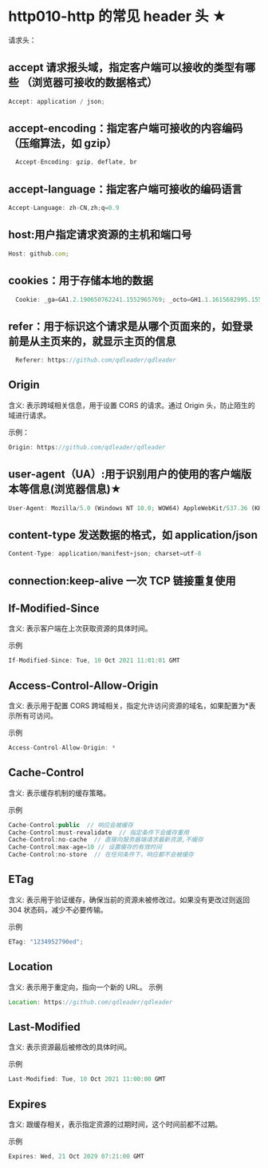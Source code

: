 # http010-http 的常见 header 头 ★

请求头：

## accept 请求报头域，指定客户端可以接收的类型有哪些 （浏览器可接收的数据格式）

```js
Accept: application / json;
```

## accept-encoding：指定客户端可接收的内容编码（压缩算法，如 gzip）

```js
  Accept-Encoding: gzip, deflate, br
```

## accept-language：指定客户端可接收的编码语言

```js
Accept-Language: zh-CN,zh;q=0.9
```

## host:用户指定请求资源的主机和端口号

```js
Host: github.com;
```

## cookies：用于存储本地的数据

```js
  Cookie: _ga=GA1.2.190650762241.1552965769; _octo=GH1.1.1615682995.1552965770; _device_id=a0dc424c4c83e5b30b7c60f0da2f122; experiment:homepage_signup_flow=eyJ2ZXJzaW9uIjoiMawSIsInJvbGxPdXRQbGFjZW1lbnQiOjUuMzc1OTMxMTMzODM2NDkyLCJzdWJncm91cCI6ImNvbnRyb2wiLCJjcmVhdGVkQXQiOiIyMDIwLTAzLTI2VDAyOjAwOjM5LjIxM1oiLCJ1cGRhdGVkQXQiOiIyMDIwLTAzLTI2VDAyOjAwOjM5LjIxM1oifQ==; user_session=2jzw0VGpePO54lxXRgqvVobiKbi0ol-YSEV8NfllaJyQ3bkF; __Host-user_session_same_siZwIy0BNFrm5Ra%2BQc1%2FY1P6gL5kjcsjn%2B%2BdO7DSqUsjuQlZ7jx4NuDR306Sg%3D%3D--VTJEcRvbJw6Lw7Al--VIhGCbS1CA6EifesiPerag%3D%3D
```

## refer：用于标识这个请求是从哪个页面来的，如登录前是从主页来的，就显示主页的信息

```js
  Referer: https://github.com/qdleader/qdleader
```

## Origin

含义: 表示跨域相关信息，用于设置 CORS 的请求。通过 Origin 头，防止陌生的域进行请求。

示例：

```js
Origin: https://github.com/qdleader/qdleader
```

## user-agent（UA）:用于识别用户的使用的客户端版本等信息(浏览器信息)★

```js
User-Agent: Mozilla/5.0 (Windows NT 10.0; WOW64) AppleWebKit/537.36 (KHTML, like Gecko) Chrome/87.0.4280.88 Safari/537.36
```

## content-type 发送数据的格式，如 application/json

```js
Content-Type: application/manifest+json; charset=utf-8
```

## connection:keep-alive 一次 TCP 链接重复使用

## If-Modified-Since

含义: 表示客户端在上次获取资源的具体时间。

示例

```js
If-Modified-Since: Tue, 10 Oct 2021 11:01:01 GMT
```

## Access-Control-Allow-Origin

含义: 表示用于配置 CORS 跨域相关，指定允许访问资源的域名，如果配置为\*表示所有可访问。

示例

```js
Access-Control-Allow-Origin: *
```

## Cache-Control

含义: 表示缓存机制的缓存策略。

示例

```js
Cache-Control:public  // 响应会被缓存
Cache-Control:must-revalidate  // 指定条件下会缓存重用
Cache-Control:no-cache  // 直接向服务器端请求最新资源,不缓存
Cache-Control:max-age=10 // 设置缓存的有效时间
Cache-Control:no-store  // 在任何条件下，响应都不会被缓存
```

## ETag

含义: 表示用于验证缓存，确保当前的资源未被修改过。如果没有更改过则返回 304 状态码，减少不必要传输。

示例

```js
ETag: "1234952790ed";
```

## Location

含义: 表示用于重定向，指向一个新的 URL。
示例

```js
Location: https://github.com/qdleader/qdleader
```

## Last-Modified

含义: 表示资源最后被修改的具体时间。

示例

```js
Last-Modified: Tue, 10 Oct 2021 11:00:00 GMT
```

## Expires

含义: 跟缓存相关，表示指定资源的过期时间，这个时间前都不过期。

示例

```js
Expires: Wed, 21 Oct 2029 07:21:00 GMT
```
